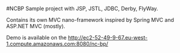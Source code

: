 #NCBP
Sample project with JSP, JSTL, JDBC, Derby, FlyWay.

Contains its own MVC nano-framework inspired by Spring MVC and ASP.NET MVC (mostly).

Demo is available on the http://ec2-52-49-9-67.eu-west-1.compute.amazonaws.com:8080/nc-bp/